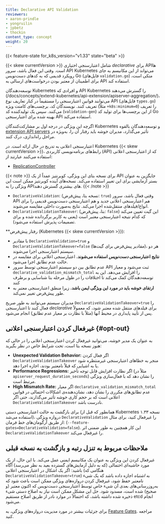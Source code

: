 ```yaml
---
title: Declarative API Validation
reviewers:
- aaron-prindle
- yongruilin
- jpbetz
- thockin
content_type: concept
weight: 20
---
```


{{< feature-state for_k8s_version="v1.33" state="beta" >}}

{{< skew currentVersion >}} شامل اعتبارسنجی اختیاری _declarative_ برای APIها است. وقتی این فعال باشد، سرور API Kubernetes می‌تواند از این مکانیسم به جای رویکرد قدیمی که به کدهای دست‌نویس Go (فایل‌های `validation.go`) متکی است، برای اطمینان از معتبر بودن درخواست‌های ارسالی به API استفاده کند.

توسعه‌دهندگان Kubernetes و افرادی که API Kubernetes را گسترش می‌دهند (/docs/concepts/extend-kubernetes/api-extension/apiserver-aggregation/)، می‌توانند قوانین اعتبارسنجی را مستقیماً در کنار تعاریف نوع API (فایل‌های `types.go`) تعریف کنند. نویسندگان کد، برچسب‌های کامنت ویژه (مثلاً `+k8s:minimum=0`) را تعریف می‌کنند. سپس یک تولیدکننده کد (`validation-gen`) از این برچسب‌ها برای تولید کد Go بهینه شده برای اعتبارسنجی API استفاده می‌کند.


اگرچه این ویژگی در درجه اول بر مشارکت‌کنندگان Kubernetes و توسعه‌دهندگان بالقوه [extension API servers](/docs/concepts/extend-kubernetes/api-extension/apiserver-aggregation/) تأثیر می‌گذارد، مدیران خوشه باید رفتار آن را، به‌ویژه در مراحل راه‌اندازی، درک کنند.



اعتبارسنجی اعلانی به تدریج در حال ارائه است.
در Kubernetes {{< skew currentVersion >}}، رابط‌های برنامه‌نویسی کاربردی (API) که از اعتبارسنجی اعلانی استفاده می‌کنند عبارتند از:

* [ReplicationController](/docs/concepts/workloads/controllers/replicationcontroller/)

{{< note >}}
برای نسخه بتای این ویژگی، کوبرنتیز عمداً از یک API جایگزین به عنوان بستر آزمایشی برای این تغییر استفاده می‌کند.
نسخه‌های آینده کوبرنتیز ممکن است این ویژگی را به APIهای بیشتری گسترش دهند.
{{< /note >}}


*   `DeclarativeValidation`: (نسخه بتا، پیش‌فرض: `true`) وقتی فعال باشد، سرور API *هم* اعتبارسنجی اعلانی جدید و هم اعتبارسنجی دست‌نویس قدیمی را برای انواع/فیلدهای منتقل‌شده اجرا می‌کند. نتایج به‌صورت داخلی مقایسه می‌شوند.
*   `DeclarativeValidationTakeover`: (بتا، پیش‌فرض: `false`) این گیت تعیین می‌کند که کدام نتیجه اعتبارسنجی *معتبر* است (یعنی به کاربر برگردانده شده و برای تصمیمات پذیرش استفاده می‌شود).

**رفتار پیش‌فرض (Kubernetes {{< skew currentVersion >}}):

*  با مقادیر `DeclarativeValidation=true` و `DeclarativeValidationTakeover=false` (مقادیر پیش‌فرض برای گیت‌ها)، هر دو سیستم اعتبارسنجی اجرا می‌شوند.
*   **نتایج اعتبارسنجی *دست‌نویس* استفاده می‌شوند.** اعتبارسنجی اعلانی برای مقایسه در حالت عدم تطابق اجرا می‌شود.
*  عدم تطابق بین دو سیستم اعتبارسنجی توسط سرور API ثبت می‌شود و معیار `declarative_validation_mismatch_total` را افزایش می‌دهد. این به توسعه‌دهندگان کمک می‌کند تا اختلافات را در طول مرحله بتا شناسایی و برطرف کنند
*   **ارتقای خوشه باید در مورد این ویژگی ایمن باشد**، زیرا منطق اعتبارسنجی معتبر به طور پیش‌فرض تغییر نمی‌کند.


مدیران سیستم می‌توانند به طور صریح `DeclarativeValidationTakeover=true` را فعال کنند تا اعتبارسنجی *declarative* برای فیلدهای منتقل شده معتبر شود، که معمولاً پس از تأیید پایداری در محیط آنها (مثلاً با نظارت بر معیار عدم تطابق) انجام می‌شود.

## غیرفعال کردن اعتبارسنجی اعلانی {#opt-out}

به عنوان یک مدیر خوشه، می‌توانید غیرفعال کردن اعتبارسنجی اعلانی را در حالی که هنوز نسخه بتا است، تحت شرایط خاص در نظر بگیرید:

*   **Unexpected Validation Behavior:** اگر فعال کردن `DeclarativeValidationTakeover` منجر به خطاهای اعتبارسنجی غیرمنتظره شود یا به اشیایی که قبلاً نامعتبر بودند، اجازه اجرا دهد.
*   **Performance Regressions:** اگر نظارت افزایش قابل توجه تأخیر (مثلاً در `apiserver_request_duration_seconds`) را نشان دهد که با فعال‌سازی ویژگی مرتبط است.
*   **High Mismatch Rate:** اگر معیار `declarative_validation_mismatch_total` عدم تطابق‌های مکرری را نشان دهد، نشان‌دهنده‌ی اشکالات احتمالی در قوانین اعلانی است که بر حجم کاری خوشه تأثیر می‌گذارند، حتی اگر `DeclarativeValidationTakeover` نادرست باشد.


برای بازگشت به حالت اعتبارسنجی دستی (همانطور که قبل از Kubernetes نسخه ۱.۳۳ استفاده می‌شد)، دروازه ویژگی `DeclarativeValidation` را غیرفعال کنید، برای مثال از طریق آرگومان‌های خط فرمان: (`--feature-gates=DeclarativeValidation=false`). این کار همچنین به طور ضمنی اثر `DeclarativeValidationTakeover` را غیرفعال می‌کند.

## ملاحظات مربوط به تنزل رتبه و بازگشت به نسخه قبلی

غیرفعال کردن این ویژگی به عنوان یک مکانیسم ایمنی عمل می‌کند. با این حال، از یک مورد حاشیه‌ای احتمالی (که به دلیل آزمایش‌های گسترده بعید به نظر می‌رسد) آگاه باشید: اگر یک اشکال در اعتبارسنجی اعلانی (هنگامی که `DeclarativeValidationTakeover=true`) *به اشتباه* اجازه داده باشد که یک شیء نامعتبر حفظ شود، غیرفعال کردن دروازه‌های ویژگی ممکن است باعث شود که به‌روزرسانی‌های بعدی آن شیء خاص توسط اعتبارسنجی دست‌نویس که اکنون معتبر (و صحیح) شده است، مسدود شود. حل این مشکل ممکن است نیاز به اصلاح دستی شیء ذخیره شده داشته باشد، که احتمالاً در موارد نادر از طریق اصلاح مستقیم etcd انجام می‌شود.


برای جزئیات بیشتر در مورد مدیریت دروازه‌های ویژگی، به [Feature Gates](/docs/reference/command-line-tools-reference/feature-gates/). مراجعه کنید.